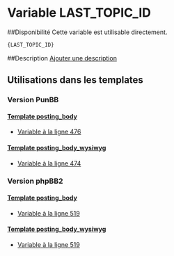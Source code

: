 # Variable LAST_TOPIC_ID

##Disponibilité
Cette variable est utilisable directement.

```html
{LAST_TOPIC_ID}
```

##Description
[Ajouter une description](https://fa-tvars.appspot.com/var/LAST_TOPIC_ID)

## Utilisations dans les templates

### Version PunBB

#### [Template posting_body](punbb/posting_body.md#readme)
* [Variable &agrave; la ligne 476](../punbb/posting_body.tpl#L476)

#### [Template posting_body_wysiwyg](punbb/posting_body_wysiwyg.md#readme)
* [Variable &agrave; la ligne 474](../punbb/posting_body_wysiwyg.tpl#L474)

### Version phpBB2

#### [Template posting_body](subsilver/posting_body.md#readme)
* [Variable &agrave; la ligne 519](../subsilver/posting_body.tpl#L519)

#### [Template posting_body_wysiwyg](subsilver/posting_body_wysiwyg.md#readme)
* [Variable &agrave; la ligne 519](../subsilver/posting_body_wysiwyg.tpl#L519)